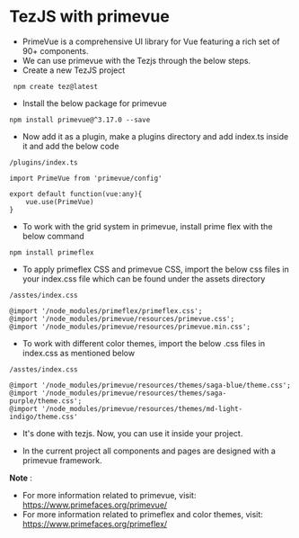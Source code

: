 # TezJS with primevue

- PrimeVue is a comprehensive UI library for Vue featuring a rich set of 90+ components.
- We can use primevue with the Tezjs through the below steps.
- Create a new TezJS project

```
 npm create tez@latest
```

- Install the below package for primevue

```
npm install primevue@^3.17.0 --save
```

- Now add it as a plugin, make a plugins directory and add index.ts inside it and add the below code
```
/plugins/index.ts

import PrimeVue from 'primevue/config'

export default function(vue:any){
    vue.use(PrimeVue)
}
```

- To work with the grid system in primevue, install prime flex with the below command

```
npm install primeflex
```

- To apply primeflex CSS and primevue CSS, import the below css files in your index.css file which can be found under the assets directory

```
/asstes/index.css

@import '/node_modules/primeflex/primeflex.css';
@import '/node_modules/primevue/resources/primevue.css';
@import '/node_modules/primevue/resources/primevue.min.css';
```

- To work with different color themes, import the below .css files in index.css as mentioned below

```
/asstes/index.css

@import '/node_modules/primevue/resources/themes/saga-blue/theme.css';
@import '/node_modules/primevue/resources/themes/saga-purple/theme.css';
@import '/node_modules/primevue/resources/themes/md-light-indigo/theme.css'
```

- It's done with tezjs. Now, you can use it inside your project.

- In the current project all components and pages are designed with a primevue framework.


**Note** : 
- For more information related to primevue, visit: https://www.primefaces.org/primevue/
- For more information related to primeflex and color themes, visit: https://www.primefaces.org/primeflex/